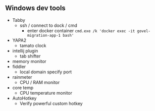 ## Windows dev tools

* Tabby
  * ssh / connect to dock / cmd
    * enter docker container `cmd.exe /k 'docker exec -it govel-migration-app-1 bash'`
* YAPA2
  * tamato clock
* intellij plugin
  * tab shifter
* memory monitor
* fiddler
  * local domain specify port
* rainmeter
  * CPU / RAM monitor
* core temp
  * CPU temperature monitor
* AutoHotkey
  * Verify powerful custom hotkey